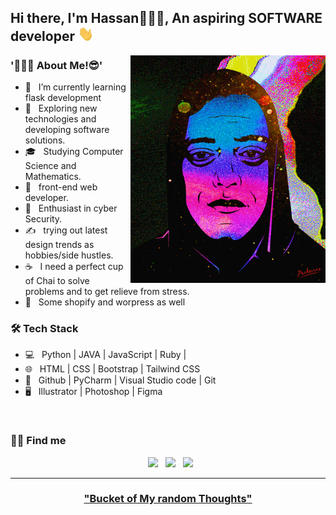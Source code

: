 <h2> Hi there, I'm Hassan🧑🏼‍💻, An aspiring SOFTWARE developer <img src="https://github.com/hassancodes/mydata/blob/main/Hi.gif" width="25"></h2>
<img align="right" alt="GIF" src="https://github.com/hassancodes/mydata/blob/main/giphy.gif" width="312" heigh='380'/>



<h3> '👨🏻‍💻 About Me!😎' </h3>

- 🔭 &nbsp; I’m currently learning flask development
- 🤔 &nbsp; Exploring new technologies and developing software solutions.
- 🎓 &nbsp; Studying Computer Science and Mathematics.
- 💼 &nbsp; front-end web developer.
- 🌱 &nbsp; Enthusiast in cyber Security.
- ✍️ &nbsp; trying out latest design trends as hobbies/side hustles.
- ☕ &nbsp; I need a perfect cup of Chai to solve problems and to get relieve from stress. 
- 🙂 &nbsp; Some shopify and worpress as well

<h3>🛠 Tech Stack</h3>

- 💻 &nbsp; Python | JAVA | JavaScript | Ruby |
- 🌐 &nbsp; HTML | CSS | Bootstrap | Tailwind CSS
- 🔧 &nbsp; Github | PyCharm | Visual Studio code | Git
- 🖥 &nbsp; Illustrator | Photoshop | Figma



</br>


<h3> 🤝🏻 Find me </h3>

<p align="center">
&nbsp; <a href="https://twitter.com/hassantweets4/" target="_blank" rel="noopener noreferrer"><img src="https://img.icons8.com/plasticine/100/000000/twitter.png" width="50" /></a>  
&nbsp; <a href="https://www.instagram.com/ig.geek.code/" target="_blank" rel="noopener noreferrer"><img src="https://img.icons8.com/plasticine/100/000000/instagram-new.png" width="50" /></a>  
&nbsp; <a href="mailto:thatdevhassan@gmail.com" target="_blank" rel="noopener noreferrer"><img src="https://img.icons8.com/plasticine/100/000000/gmail.png"  width="50" /></a>
</p>
<hr/>

<h3 align=center><a href="https://thecodingneuron.blogspot.com" >"Bucket of My random Thoughts"</a></h3>
